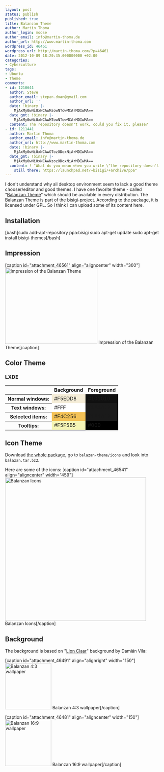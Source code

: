```yaml
---
layout: post
status: publish
published: true
title: Balanzan Theme
author: Martin Thoma
author_login: moose
author_email: info@martin-thoma.de
author_url: http://www.martin-thoma.com
wordpress_id: 46461
wordpress_url: http://martin-thoma.com/?p=46461
date: 2012-10-09 18:20:35.000000000 +02:00
categories:
- Cyberculture
tags:
- Ubuntu
- Theme
comments:
- id: 1210641
  author: Steve
  author_email: stepan.doan@gmail.com
  author_url: ''
  date: !binary |-
    MjAxMy0wNi0xNCAwMzowNTowMCArMDIwMA==
  date_gmt: !binary |-
    MjAxMy0wNi0xNCAwMTowNTowMCArMDIwMA==
  content: The repository doesn't work, could you fix it, please?
- id: 1211441
  author: Martin Thoma
  author_email: info@martin-thoma.de
  author_url: http://www.martin-thoma.com
  date: !binary |-
    MjAxMy0wNi0xNCAwOTozODoxNiArMDIwMA==
  date_gmt: !binary |-
    MjAxMy0wNi0xNCAwNzozODoxNiArMDIwMA==
  content: ! "What do you mean when you write \"the repository doesn't work\"?\r\nIt's
    still there: https://launchpad.net/~bisigi/+archive/ppa"
---
```

I don't understand why all desktop environment seem to lack a good theme chooser/editor and good themes. I have one favorite theme - called "<a href="http://www.bisigi-project.org/?p=28&lang=en">Balanzan Theme</a>" which should be available in every distribution. The Balanzan Theme is part of the <a href="http://www.bisigi-project.org/?lang=en">bisigi-project</a>. According to <a href="https://launchpad.net/~bisigi/+archive/ppa/+files/balanzan-theme_1.8.1.natty.ppa1.tar.gz">the package</a>, it is licensed under GPL. So I think I can upload some of its content here.

<h2>Installation</h2>
[bash]sudo add-apt-repository ppa:bisigi
sudo apt-get update
sudo apt-get install bisigi-themes[/bash]

<h2>Impression</h2>
[caption id="attachment_46561" align="aligncenter" width="300"]<a href="http://martin-thoma.com/wp-content/uploads/2012/10/balazan-font.png"><img src="http://martin-thoma.com/wp-content/uploads/2012/10/balazan-font-300x247.png" alt="Impression of the Balanzan Theme" title="Impression of the Balanzan Theme" width="300" height="247" class="size-medium wp-image-46561" /></a> Impression of the Balanzan Theme[/caption]

<h2>Color Theme</h2>
<h3>LXDE</h3>
<table class="wikitable">
<tr>
  <th>&nbsp;</th>
  <th>Background</th>
  <th>Foreground</th>
</tr>
<tr>
  <th>Normal windows:</th>
  <td style="background-color:#F5EDD8">#F5EDD8</td>
  <td style="background-color:#101010">#101010</td>
</tr>
<tr>
  <th>Text windows:</th>
  <td style="background-color:#FFF">#FFF</td>
  <td style="background-color:#1A1A1A">#1A1A1A</td>
</tr>
<tr>
  <th>Selected items:</th>
  <td style="background-color:#F4C256">#F4C256</td>
  <td style="background-color:#1A1A1A">#1A1A1A</td>
</tr>
<tr>
  <th>Tooltips:</th>
  <td style="background-color:#F5F5B5">#F5F5B5</td>
  <td style="background-color:#000">#000</td>
</tr>
</table>

<h2>Icon Theme</h2>
Download <a href="https://launchpad.net/~bisigi/+archive/ppa/+files/balanzan-theme_1.8.1.natty.ppa1.tar.gz">the whole package</a>, go to <code>balazan-theme/icons</code> and look into <code>balazan.tar.bz2</code>.

Here are some of the icons:
[caption id="attachment_46541" align="aligncenter" width="459"]<a href="http://martin-thoma.com/wp-content/uploads/2012/10/balanzan-icons.png"><img src="http://martin-thoma.com/wp-content/uploads/2012/10/balazan-icons.png" alt="Balanzan Icons" title="Balanzan Icons" width="459" height="465" class="size-full wp-image-46541" /></a> Balanzan Icons[/caption]

<h2>Background</h2>
The background is based on "<a href="http://ubuntu.damianvila.com/">Lion Claar</a>" background by Dami&aacute;n Vila:

[caption id="attachment_46491" align="alignright" width="150"]<a href="http://martin-thoma.com/wp-content/uploads/2012/10/balanzan_4_3.png"><img src="http://martin-thoma.com/wp-content/uploads/2012/10/balanzan_4_3-150x150.png" alt="Balanzan 4:3 wallpaper" title="Balanzan 4:3 wallpaper" width="150" height="150" class="size-thumbnail wp-image-46491" /></a> Balanzan 4:3 wallpaper[/caption]

[caption id="attachment_46481" align="aligncenter" width="150"]<a href="http://martin-thoma.com/wp-content/uploads/2012/10/balanzan.png"><img src="http://martin-thoma.com/wp-content/uploads/2012/10/balanzan-150x150.png" alt="Balanzan 16:9 wallpaper" title="Balanzan 16:9 wallpaper" width="150" height="150" class="size-thumbnail wp-image-46481" /></a> Balanzan 16:9 wallpaper[/caption]
